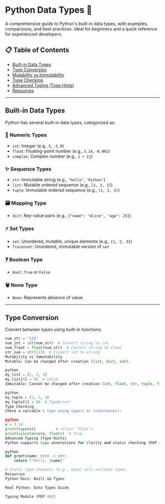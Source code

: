 # Python Data Types 🐍

A comprehensive guide to Python's built-in data types, with examples, comparisons, and best practices. Ideal for beginners and a quick reference for experienced developers.

## 📋 Table of Contents
- [Built-in Data Types](#built-in-data-types)
- [Type Conversion](#type-conversion)
- [Mutability vs Immutability](#mutability-vs-immutability)
- [Type Checking](#type-checking)
- [Advanced Typing (Type Hints)](#advanced-typing-type-hints)
- [Resources](#resources)

---

## Built-in Data Types
Python has several built-in data types, categorized as:

### 🔢 Numeric Types
- `int`: Integer (e.g., `5`, `-3`, `0`)
- `float`: Floating-point number (e.g., `3.14`, `-0.001`)
- `complex`: Complex number (e.g., `1 + 2j`)

### ✨ Sequence Types
- `str`: Immutable string (e.g., `"hello"`, `'Python'`)
- `list`: Mutable ordered sequence (e.g., `[1, 2, 3]`)
- `tuple`: Immutable ordered sequence (e.g., `(1, 2, 3)`)

### 🗃️ Mapping Type
- `dict`: Key-value pairs (e.g., `{"name": "Alice", "age": 25}`)

### ⚡ Set Types
- `set`: Unordered, mutable, unique elements (e.g., `{1, 2, 3}`)
- `frozenset`: Unordered, immutable version of `set`

### ❓ Boolean Type
- `bool`: `True` or `False`

### 🗑️ None Type
- `None`: Represents absence of value.

---

## Type Conversion
Convert between types using built-in functions:
```python
num_str = "123"
num_int = int(num_str)  # Convert string to int
num_float = float(num_str)  # Convert string to float
str_num = str(123)  # Convert int to string
Mutability vs Immutability
Mutable: Can be changed after creation (list, dict, set).

python
my_list = [1, 2, 3]
my_list[0] = 99  # Valid
Immutable: Cannot be changed after creation (int, float, str, tuple, frozenset).

python
my_tuple = (1, 2, 3)
my_tuple[0] = 99  # TypeError!
Type Checking
Check a variable's type using type() or isinstance():

python
x = 3.14
print(type(x))         # <class 'float'>
print(isinstance(x, float))  # True
Advanced Typing (Type Hints)
Python supports type annotations for clarity and static checking (PEP 484):

python
def greet(name: str) -> str:
    return f"Hello, {name}"

# Static type checkers (e.g., mypy) will validate types.
Resources
Python Docs: Built-in Types

Real Python: Data Types Guide

Typing Module (PEP 484)
